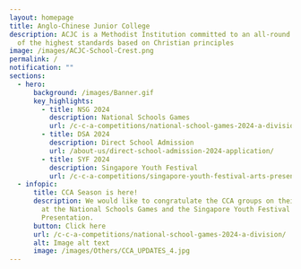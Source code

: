 ```yaml
---
layout: homepage
title: Anglo-Chinese Junior College
description: ACJC is a Methodist Institution committed to an all-round education
  of the highest standards based on Christian principles
image: /images/ACJC-School-Crest.png
permalink: /
notification: ""
sections:
  - hero:
      background: /images/Banner.gif
      key_highlights:
        - title: NSG 2024
          description: National Schools Games
          url: /c-c-a-competitions/national-school-games-2024-a-division/
        - title: DSA 2024
          description: Direct School Admission
          url: /about-us/direct-school-admission-2024-application/
        - title: SYF 2024
          description: Singapore Youth Festival
          url: /c-c-a-competitions/singapore-youth-festival-arts-presentation-2024/
  - infopic:
      title: CCA Season is here!
      description: We would like to congratulate the CCA groups on their achievements
        at the National Schools Games and the Singapore Youth Festival Arts
        Presentation.
      button: Click here
      url: /c-c-a-competitions/national-school-games-2024-a-division/
      alt: Image alt text
      image: /images/Others/CCA_UPDATES_4.jpg
---
```

